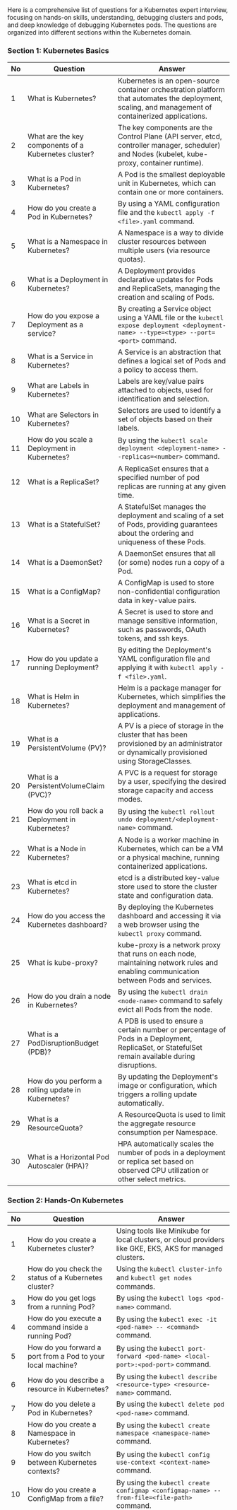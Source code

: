 ```






































```

Here is a comprehensive list of questions for a Kubernetes expert interview, 
focusing on hands-on skills, understanding, debugging clusters and pods, 
and deep knowledge of debugging Kubernetes pods. The questions are organized into different sections within the Kubernetes domain.

### Section 1: Kubernetes Basics

| No | Question | Answer |
|----|----------|--------|
| 1  | What is Kubernetes? | Kubernetes is an open-source container orchestration platform that automates the deployment, scaling, and management of containerized applications. |
| 2  | What are the key components of a Kubernetes cluster? | The key components are the Control Plane (API server, etcd, controller manager, scheduler) and Nodes (kubelet, kube-proxy, container runtime). |
| 3  | What is a Pod in Kubernetes? | A Pod is the smallest deployable unit in Kubernetes, which can contain one or more containers. |
| 4  | How do you create a Pod in Kubernetes? | By using a YAML configuration file and the `kubectl apply -f <file>.yaml` command. |
| 5  | What is a Namespace in Kubernetes? | A Namespace is a way to divide cluster resources between multiple users (via resource quotas). |
| 6  | What is a Deployment in Kubernetes? | A Deployment provides declarative updates for Pods and ReplicaSets, managing the creation and scaling of Pods. |
| 7  | How do you expose a Deployment as a service? | By creating a Service object using a YAML file or the `kubectl expose deployment <deployment-name> --type=<type> --port=<port>` command. |
| 8  | What is a Service in Kubernetes? | A Service is an abstraction that defines a logical set of Pods and a policy to access them. |
| 9  | What are Labels in Kubernetes? | Labels are key/value pairs attached to objects, used for identification and selection. |
| 10 | What are Selectors in Kubernetes? | Selectors are used to identify a set of objects based on their labels. |
| 11 | How do you scale a Deployment in Kubernetes? | By using the `kubectl scale deployment <deployment-name> --replicas=<number>` command. |
| 12 | What is a ReplicaSet? | A ReplicaSet ensures that a specified number of pod replicas are running at any given time. |
| 13 | What is a StatefulSet? | A StatefulSet manages the deployment and scaling of a set of Pods, providing guarantees about the ordering and uniqueness of these Pods. |
| 14 | What is a DaemonSet? | A DaemonSet ensures that all (or some) nodes run a copy of a Pod. |
| 15 | What is a ConfigMap? | A ConfigMap is used to store non-confidential configuration data in key-value pairs. |
| 16 | What is a Secret in Kubernetes? | A Secret is used to store and manage sensitive information, such as passwords, OAuth tokens, and ssh keys. |
| 17 | How do you update a running Deployment? | By editing the Deployment's YAML configuration file and applying it with `kubectl apply -f <file>.yaml`. |
| 18 | What is Helm in Kubernetes? | Helm is a package manager for Kubernetes, which simplifies the deployment and management of applications. |
| 19 | What is a PersistentVolume (PV)? | A PV is a piece of storage in the cluster that has been provisioned by an administrator or dynamically provisioned using StorageClasses. |
| 20 | What is a PersistentVolumeClaim (PVC)? | A PVC is a request for storage by a user, specifying the desired storage capacity and access modes. |
| 21 | How do you roll back a Deployment in Kubernetes? | By using the `kubectl rollout undo deployment/<deployment-name>` command. |
| 22 | What is a Node in Kubernetes? | A Node is a worker machine in Kubernetes, which can be a VM or a physical machine, running containerized applications. |
| 23 | What is etcd in Kubernetes? | etcd is a distributed key-value store used to store the cluster state and configuration data. |
| 24 | How do you access the Kubernetes dashboard? | By deploying the Kubernetes dashboard and accessing it via a web browser using the `kubectl proxy` command. |
| 25 | What is kube-proxy? | kube-proxy is a network proxy that runs on each node, maintaining network rules and enabling communication between Pods and services. |
| 26 | How do you drain a node in Kubernetes? | By using the `kubectl drain <node-name>` command to safely evict all Pods from the node. |
| 27 | What is a PodDisruptionBudget (PDB)? | A PDB is used to ensure a certain number or percentage of Pods in a Deployment, ReplicaSet, or StatefulSet remain available during disruptions. |
| 28 | How do you perform a rolling update in Kubernetes? | By updating the Deployment's image or configuration, which triggers a rolling update automatically. |
| 29 | What is a ResourceQuota? | A ResourceQuota is used to limit the aggregate resource consumption per Namespace. |
| 30 | What is a Horizontal Pod Autoscaler (HPA)? | HPA automatically scales the number of pods in a deployment or replica set based on observed CPU utilization or other select metrics. |

### Section 2: Hands-On Kubernetes

| No | Question | Answer |
|----|----------|--------|
| 1  | How do you create a Kubernetes cluster? | Using tools like Minikube for local clusters, or cloud providers like GKE, EKS, AKS for managed clusters. |
| 2  | How do you check the status of a Kubernetes cluster? | Using the `kubectl cluster-info` and `kubectl get nodes` commands. |
| 3  | How do you get logs from a running Pod? | By using the `kubectl logs <pod-name>` command. |
| 4  | How do you execute a command inside a running Pod? | By using the `kubectl exec -it <pod-name> -- <command>` command. |
| 5  | How do you forward a port from a Pod to your local machine? | By using the `kubectl port-forward <pod-name> <local-port>:<pod-port>` command. |
| 6  | How do you describe a resource in Kubernetes? | By using the `kubectl describe <resource-type> <resource-name>` command. |
| 7  | How do you delete a Pod in Kubernetes? | By using the `kubectl delete pod <pod-name>` command. |
| 8  | How do you create a Namespace in Kubernetes? | By using the `kubectl create namespace <namespace-name>` command. |
| 9  | How do you switch between Kubernetes contexts? | By using the `kubectl config use-context <context-name>` command. |
| 10 | How do you create a ConfigMap from a file? | By using the `kubectl create configmap <configmap-name> --from-file=<file-path>` command. |
| 11 | How do you update an existing ConfigMap? | By using the `kubectl create configmap <configmap-name> --from-file=<file-path> -o yaml --dry-run | kubectl apply -f -` command. |
| 12 | How do you create a Secret from literal values? | By using the `kubectl create secret generic <secret-name> --from-literal=<key>=<value>` command. |
| 13 | How do you update a Secret in Kubernetes? | By using the `kubectl create secret generic <secret-name> --from-literal=<key>=<value> -o yaml --dry-run | kubectl apply -f -` command. |
| 14 | How do you mount a ConfigMap as a volume in a Pod? | By defining a volume in the Pod spec and specifying the ConfigMap as the source. |
| 15 | How do you mount a Secret as an environment variable in a Pod? | By specifying the Secret in the `envFrom` field in the Pod spec. |
| 16 | How do you view all resources in a Namespace? | By using the `kubectl get all -n <namespace>` command. |
| 17 | How do you scale a StatefulSet? | By using the `kubectl scale statefulset <statefulset-name> --replicas=<number>` command. |
| 18 | How do you get detailed information about a Pod's events? | By using the `kubectl describe pod <pod-name>` command and checking the Events section. |
| 19 | How do you patch a resource in Kubernetes? | By using the `kubectl patch <resource-type> <resource-name> --patch '<json-patch>'` command. |
| 20 | How do you create a Service of type LoadBalancer? | By defining a Service in a YAML file with `type: LoadBalancer` and applying it with `kubectl apply -f <file>.yaml`. |
| 21 | How do you enable and access the Kubernetes dashboard? | By deploying the dashboard and accessing it via `kubectl proxy` and navigating to the dashboard URL. |
| 22 | How do you label a node in Kubernetes? | By using the `kubectl label node <node-name> <label-key>=<label-value>` command. |
| 23 | How do you taint a node in Kubernetes? | By using the `kubectl taint nodes <node-name> <key>=<value>:<effect>` command. |
| 24 | How do you schedule a Pod to a specific node? | By using node selectors, node affinity, or nodeName in the Pod spec.

 |
| 25 | How do you delete all resources in a Namespace? | By using the `kubectl delete namespace <namespace-name>` command. |
| 26 | How do you roll out a canary deployment in Kubernetes? | By updating the Deployment with a new version and gradually increasing the replica count of the new version while decreasing the old version. |
| 27 | How do you debug a failing Pod? | By checking the Pod's logs, events, and using the `kubectl describe pod <pod-name>` and `kubectl exec -it <pod-name> -- /bin/sh` commands. |
| 28 | How do you use kubeadm to set up a Kubernetes cluster? | By running `kubeadm init` on the master node and `kubeadm join` on the worker nodes. |
| 29 | How do you perform a rolling update for a StatefulSet? | By updating the image or configuration in the StatefulSet spec and applying it. StatefulSets handle updates differently than Deployments. |
| 30 | How do you expose a service to the outside world using Ingress? | By creating an Ingress resource and configuring it to route traffic to the appropriate services. |

### Section 3: Debugging Kubernetes Clusters and Pods

| No | Question | Answer |
|----|----------|--------|
| 1  | How do you check the status of all Pods in a cluster? | By using the `kubectl get pods --all-namespaces` command. |
| 2  | How do you get detailed information about a specific node? | By using the `kubectl describe node <node-name>` command. |
| 3  | How do you identify and troubleshoot a node that is NotReady? | Check the node's events with `kubectl describe node <node-name>`, review logs, and ensure the node has necessary resources. |
| 4  | How do you debug a Pod stuck in a Pending state? | Check the Pod events using `kubectl describe pod <pod-name>` and ensure there are sufficient resources and matching node selectors/taints. |
| 5  | How do you handle image pull errors in Pods? | Check the Pod events for details, ensure the image is available and accessible, and check Docker registry credentials. |
| 6  | How do you debug a CrashLoopBackOff error? | Check the Pod logs using `kubectl logs <pod-name>`, and inspect the application logs and configuration. |
| 7  | How do you find the cause of a Pod being OOMKilled? | Check the Pod events and resource limits. Increase memory limits if necessary. |
| 8  | How do you debug network issues in a Kubernetes cluster? | Use tools like `kubectl exec` to run network diagnostics, check CNI plugin logs, and inspect network policies. |
| 9  | How do you investigate DNS issues in Kubernetes? | Use `kubectl exec` to check DNS resolution inside Pods, and review CoreDNS logs. |
| 10 | How do you handle node disk pressure in Kubernetes? | Check node disk usage, clean up unnecessary files, and ensure adequate disk space is available. |
| 11 | How do you view the resource usage of Pods? | By using the `kubectl top pods` command. |
| 12 | How do you view the resource usage of nodes? | By using the `kubectl top nodes` command. |
| 13 | How do you debug a Pod that is not responding to requests? | Check the Pod logs, events, and use `kubectl exec` to access the Pod and inspect the application. |
| 14 | How do you manage and rotate logs in Kubernetes? | Use log management solutions like Fluentd, Elasticsearch, and Kibana (EFK stack). |
| 15 | How do you restart a Pod in Kubernetes? | By deleting the Pod using `kubectl delete pod <pod-name>`. The Deployment/ReplicaSet controller will recreate it. |
| 16 | How do you inspect the configuration of a running Pod? | By using the `kubectl get pod <pod-name> -o yaml` command. |
| 17 | How do you debug persistent volume issues? | Check the PVC and PV status, ensure storage class and provisioner are working, and review storage backend logs. |
| 18 | How do you investigate high CPU usage in a Pod? | Use `kubectl top pods` to check CPU usage and `kubectl logs` to review application logs for issues. |
| 19 | How do you ensure high availability of the Kubernetes API server? | Deploy multiple API server instances and use a load balancer to distribute traffic. |
| 20 | How do you recover from an etcd failure? | Restore etcd from a backup and ensure the etcd cluster is healthy. |
| 21 | How do you diagnose issues with the kubelet? | Check kubelet logs on the node, ensure kubelet is running, and review node status. |
| 22 | How do you handle a failing deployment? | Review deployment events, check Pod status and logs, and update the deployment spec if necessary. |
| 23 | How do you deal with IP address exhaustion in a cluster? | Increase the IP address range for the Pod network or use secondary IP ranges. |
| 24 | How do you debug a Pod failing due to liveness/readiness probe errors? | Check the probe configuration and endpoint, and ensure the application is healthy and accessible. |
| 25 | How do you investigate network policy issues? | Review network policy rules, ensure they are correctly applied, and use network diagnostic tools to test connectivity. |
| 26 | How do you debug a failed job in Kubernetes? | Check the job and Pod logs, and inspect the job events and status. |
| 27 | How do you handle an eviction of Pods due to resource pressure? | Increase resource limits, optimize resource usage, and review resource quotas. |
| 28 | How do you monitor and alert on Kubernetes cluster health? | Use monitoring tools like Prometheus and Grafana, and set up alerts for key metrics. |
| 29 | How do you handle Kubernetes API server performance issues? | Scale the API server, optimize API server configuration, and review etcd performance. |
| 30 | How do you debug service discovery issues in Kubernetes? | Check service and endpoint objects, review CoreDNS logs, and ensure networking is correctly configured. |

### Section 4: Deep Knowledge of Debugging Kubernetes Pods

| No | Question | Answer |
|----|----------|--------|
| 1  | How do you debug a Pod in CrashLoopBackOff state? | Check the Pod logs using `kubectl logs <pod-name>`, and inspect the application for errors or misconfigurations. |
| 2  | How do you debug a Pod stuck in Terminating state? | Check the Pod events, ensure there are no finalizers blocking deletion, and use `kubectl delete pod <pod-name> --force --grace-period=0` if necessary. |
| 3  | How do you debug a Pod with a failing Init Container? | Check the logs of the Init Container using `kubectl logs <pod-name> -c <init-container-name>`. |
| 4  | How do you debug a Pod with liveness probe failures? | Check the liveness probe configuration, ensure the endpoint is accessible, and review the application health. |
| 5  | How do you debug a Pod with readiness probe failures? | Check the readiness probe configuration, ensure the endpoint is accessible, and review the application readiness. |
| 6  | How do you debug a Pod with network connectivity issues? | Use `kubectl exec` to run network diagnostics, check network policies, and review CNI plugin logs. |
| 7  | How do you debug a Pod with image pull errors? | Check the Pod events for details, ensure the image is available, and verify Docker registry credentials. |
| 8  | How do you debug a Pod with insufficient CPU or memory? | Check the Pod resource requests and limits, and ensure there are sufficient resources on the node. |
| 9  | How do you debug a Pod with filesystem issues? | Check the Pod logs, inspect volume mounts, and ensure the underlying storage is available and accessible. |
| 10 | How do you debug a Pod with OOMKilled status? | Check the Pod events, review memory usage, and increase memory limits if necessary. |
| 11 | How do you debug a Pod with a pending state due to node selector/taint issues? | Check the Pod spec for node selectors/taints and ensure there are matching nodes available. |
| 12 | How do you debug a Pod with failing container dependencies? | Check the container dependencies and ensure all required containers are running and healthy. |
| 13 | How do you debug a Pod with slow startup times? | Check the Pod logs, review the application startup process, and ensure there are no resource constraints. |
| 14 | How do you debug a Pod with resource contention issues? | Use `kubectl top pods` to check resource usage and adjust resource requests/limits as needed. |
| 15 | How do you debug a Pod with high latency issues? | Check the Pod logs, inspect network policies, and use network diagnostic tools to identify bottlenecks. |
| 16 | How do you debug a Pod with environment variable issues? | Check the Pod spec for environment variable definitions and ensure they are correctly set. |
| 17 | How do you debug a Pod with missing ConfigMap/Secret mounts? | Check the Pod spec for volume mounts and ensure the ConfigMap/Secret is available and correctly referenced. |
| 18 | How do you debug a Pod with PVC binding issues? | Check the PVC and

 PV status, ensure the storage class and provisioner are working, and review storage backend logs. |
| 19 | How do you debug a Pod with node affinity issues? | Check the Pod spec for node affinity rules and ensure there are matching nodes available. |
| 20 | How do you debug a Pod with inter-Pod communication issues? | Use network diagnostic tools to test connectivity between Pods, check network policies, and review CNI plugin logs. |
| 21 | How do you debug a Pod with service discovery issues? | Check service and endpoint objects, review CoreDNS logs, and ensure the network is correctly configured. |
| 22 | How do you debug a Pod with failing health checks? | Check the health check configuration, ensure the application endpoints are accessible, and review application logs. |
| 23 | How do you debug a Pod with resource quota exceeded? | Check the resource quota for the Namespace and adjust resource requests/limits or quotas as needed. |
| 24 | How do you debug a Pod with init container timeout? | Check the init container logs, ensure the init process completes within the specified timeout, and adjust the timeout if necessary. |
| 25 | How do you debug a Pod with sidecar container issues? | Check the logs of the sidecar container, ensure it is correctly configured, and review the application and sidecar interaction. |
| 26 | How do you debug a Pod with failing DNS resolution? | Use `kubectl exec` to check DNS resolution inside the Pod and review CoreDNS logs. |
| 27 | How do you debug a Pod with failing volume mounts? | Check the Pod spec for volume mounts, ensure the volumes are available, and review storage backend logs. |
| 28 | How do you debug a Pod with resource limit throttling? | Use `kubectl top pods` to check resource usage, review resource limits, and adjust them as needed. |
| 29 | How do you debug a Pod with failing service account issues? | Check the Pod spec for the service account, ensure it exists, and review RBAC permissions. |
| 30 | How do you debug a Pod with missing dependencies? | Check the Pod spec for container dependencies, ensure all required containers are running, and review the application logs. |

### Section 5: Common Kubernetes Interview Questions

| No | Question | Answer |
|----|----------|--------|
| 1  | What is the difference between a Deployment and a StatefulSet? | A Deployment manages stateless applications, while a StatefulSet is used for stateful applications requiring stable identities and ordered deployment. |
| 2  | What is the role of kube-apiserver in a Kubernetes cluster? | kube-apiserver is the central management entity that validates and configures the data for the API objects, handling RESTful requests and updating the etcd store. |
| 3  | How does the Kubernetes scheduler work? | The scheduler watches for newly created Pods that have no assigned node and selects an appropriate node for them based on resource requirements and policies. |
| 4  | What are the differences between ReplicaSet and ReplicationController? | ReplicaSet is the next-generation ReplicationController with support for set-based label selectors, providing more flexible matching criteria. |
| 5  | What is the role of kube-controller-manager? | kube-controller-manager runs various controllers that regulate the state of the cluster, including Node, Replication, Endpoints, and ServiceAccount controllers. |
| 6  | How does the Horizontal Pod Autoscaler (HPA) work? | HPA automatically adjusts the number of Pods in a deployment or replica set based on observed CPU utilization or custom metrics. |
| 7  | What are taints and tolerations in Kubernetes? | Taints are applied to nodes to repel Pods that do not tolerate the taints, and tolerations are applied to Pods to allow them to schedule onto nodes with matching taints. |
| 8  | How do you create a Pod that runs only on specific nodes? | By using node selectors, node affinity, or specifying the nodeName in the Pod spec. |
| 9  | What is the purpose of etcd in Kubernetes? | etcd is a distributed key-value store used as Kubernetes' backing store for all cluster data and configuration. |
| 10 | How do you manage secrets in Kubernetes? | By using Secret objects, which can store and manage sensitive information such as passwords, tokens, and keys. |
| 11 | What is a Service in Kubernetes, and how does it work? | A Service defines a logical set of Pods and a policy to access them, providing stable IPs and load balancing. |
| 12 | What is the difference between a ClusterIP, NodePort, and LoadBalancer service? | ClusterIP is the default service type, exposing the service on a cluster-internal IP. NodePort exposes the service on each Node's IP at a static port. LoadBalancer exposes the service using a cloud provider's load balancer. |
| 13 | How do you perform a rolling update of a Deployment? | By updating the Deployment's image or configuration, which triggers a rolling update to replace old Pods with new ones gradually. |
| 14 | How do you ensure high availability of the etcd cluster? | By running etcd in a clustered configuration with multiple members and ensuring they are distributed across failure domains. |
| 15 | How does Kubernetes handle container health checks? | By using liveness and readiness probes defined in the Pod spec to monitor and manage the health of containers. |
| 16 | What is the role of kubelet in a Kubernetes node? | kubelet is the primary node agent that watches for PodSpecs via the API server and ensures that containers are running and healthy. |
| 17 | What are the differences between a Job and a CronJob in Kubernetes? | A Job creates one or more Pods to perform a task and then terminates. A CronJob creates Jobs on a scheduled basis. |
| 18 | How do you configure a Kubernetes cluster for multi-tenancy? | By using Namespaces, ResourceQuotas, and Network Policies to isolate and manage resources for different tenants. |
| 19 | How do you secure a Kubernetes cluster? | By using RBAC for access control, network policies for traffic control, encrypting secrets, and securing the etcd datastore. |
| 20 | What is the purpose of the kube-proxy component? | kube-proxy maintains network rules on nodes, allowing network communication to Pods from inside or outside the cluster. |
| 21 | How do you monitor a Kubernetes cluster? | By using tools like Prometheus for metrics collection, Grafana for visualization, and setting up alerts for critical metrics. |
| 22 | How do you handle persistent storage in Kubernetes? | By using PersistentVolume (PV) and PersistentVolumeClaim (PVC) objects to manage storage resources and requests. |
| 23 | What is a PodDisruptionBudget (PDB)? | PDB defines the minimum number or percentage of Pods that must remain available during voluntary disruptions. |

### Section 5: Common Kubernetes Interview Questions (Continued)

| No | Question | Answer |
|----|----------|--------|
| 24 | How do you debug Kubernetes networking issues? | By using network diagnostic tools like `kubectl exec` to run `ping`, `curl`, and other commands within Pods, inspecting network policies, reviewing CNI plugin logs, and checking service and endpoint configurations. |
| 25 | What is the role of Custom Resource Definitions (CRDs) in Kubernetes? | CRDs allow you to extend Kubernetes with custom resources that behave like native Kubernetes objects, enabling you to manage custom application-specific components. |
| 26 | How do you implement Blue-Green deployments in Kubernetes? | By creating two environments (blue and green), switching traffic between them using Services or Ingress, and deploying updates to the idle environment before switching traffic. |
| 27 | How do you manage cluster upgrades in Kubernetes? | By following a phased approach: upgrading master nodes first, followed by worker nodes, and ensuring compatibility of components like etcd, CNI plugins, and workloads. |
| 28 | What are Kubernetes Operators, and how do they work? | Operators are custom controllers that extend Kubernetes' capabilities to manage complex stateful applications, automating tasks like deployment, scaling, and backup using CRDs and custom controllers. |
| 29 | How do you implement GitOps in Kubernetes? | By using tools like Argo CD or Flux to continuously deploy and manage Kubernetes manifests from a Git repository, ensuring that the cluster state matches the Git repository state. |
| 30 | What are the differences between Helm and Kustomize? | Helm is a package manager for Kubernetes that uses charts to deploy applications, while Kustomize is a configuration management tool that allows you to customize Kubernetes YAML files without using templating. |

Few other sections that can be important when assessing a Kubernetes expert, 
especially in the context of DevOps and ensuring robust and efficient Kubernetes operations. 
Sections with sample questions and answers:

### Section 6: Kubernetes Security

| No | Question | Answer |
|----|----------|--------|
| 1  | What are the best practices for securing a Kubernetes cluster? | Implement RBAC, use network policies, encrypt secrets, regularly update Kubernetes and its components, and use Pod Security Policies. |
| 2  | How do you secure communication between Kubernetes components? | By enabling and configuring TLS for API server, etcd, kubelets, and other components, and ensuring certificates are properly managed. |
| 3  | What is RBAC, and how do you configure it in Kubernetes? | Role-Based Access Control (RBAC) restricts access based on user roles, configured using Roles, ClusterRoles, RoleBindings, and ClusterRoleBindings. |
| 4  | How do you implement network policies in Kubernetes? | By defining NetworkPolicy objects to control traffic between Pods, based on namespaces, labels, and IP blocks. |
| 5  | What is a Pod Security Policy (PSP)? | A PSP is a cluster-level resource that controls security-sensitive aspects of Pod specification, such as privilege escalation, filesystem permissions, and allowed volumes. |
| 6  | How do you manage secrets in Kubernetes? | By using Secret objects, ensuring they are encrypted at rest, and using tools like HashiCorp Vault or Sealed Secrets for additional security. |
| 7  | How do you enable audit logging in Kubernetes? | By configuring the API server with an audit policy file that specifies what events should be logged and where to store the logs. |
| 8  | How do you secure etcd in Kubernetes? | By enabling TLS for communication, restricting access to etcd, and regularly backing up the etcd data. |
| 9  | What is Kubernetes Admission Controller? | Admission Controllers intercept requests to the Kubernetes API server before they are persisted, allowing for policy enforcement, resource quota management, and security checks. |
| 10 | How do you use PSP alternatives in Kubernetes versions 1.21+? | By using Open Policy Agent (OPA) Gatekeeper or Pod Security Admission (PSA) for enforcing security policies. |
| 11 | How do you implement image scanning in Kubernetes? | By integrating tools like Clair, Trivy, or Aqua Security to scan container images for vulnerabilities before deployment. |
| 12 | What are Kubernetes security contexts? | Security contexts define privilege and access control settings for Pods and containers, including user IDs, group IDs, and capabilities. |
| 13 | How do you enforce least privilege in Kubernetes? | By configuring RBAC roles with minimal permissions, using network policies to limit Pod communication, and applying Pod security contexts to restrict container privileges. |
| 14 | What are the common vulnerabilities in Kubernetes environments? | Misconfigured RBAC roles, exposed etcd endpoints, unsecured secrets, lack of network policies, and unscanned container images. |
| 15 | How do you perform security assessments of Kubernetes clusters? | By using tools like kube-bench, kube-hunter, and CIS Kubernetes Benchmarks to audit configurations and identify vulnerabilities. |
| 16 | How do you handle Kubernetes API server authentication? | By using client certificates, bearer tokens, OpenID Connect, or webhook token authentication. |
| 17 | How do you prevent resource abuse in a multi-tenant Kubernetes cluster? | By implementing ResourceQuotas, LimitRanges, and Namespace isolation. |
| 18 | How do you secure container runtime in Kubernetes? | By using secure runtimes like gVisor or Kata Containers, regularly updating the container runtime, and applying security patches. |
| 19 | How do you restrict container capabilities in Kubernetes? | By setting security context capabilities to drop all and explicitly allow only required capabilities. |
| 20 | How do you secure Ingress traffic in Kubernetes? | By using TLS/SSL for Ingress controllers, configuring proper firewall rules, and using Web Application Firewalls (WAF). |
| 21 | What is a Kubernetes Service Account, and how do you secure it? | Service Accounts are used by Pods to interact with the API server, and you secure them by limiting their permissions with RBAC. |
| 22 | How do you implement data encryption at rest in Kubernetes? | By enabling etcd encryption and using encrypted volumes provided by the underlying storage provider. |
| 23 | What are Kubernetes Network Plugins, and how do they impact security? | Network Plugins (CNI) manage Pod networking, and their configurations (like Calico, Flannel) can enforce network policies and secure traffic. |
| 24 | How do you handle Docker socket exposure in Kubernetes? | By avoiding mounting the Docker socket into containers and using tools like kube-hunter to identify exposures. |
| 25 | What is Kubernetes CIS Benchmark, and why is it important? | The CIS Benchmark provides best practices for securing Kubernetes clusters, helping to ensure compliance and reduce vulnerabilities. |
| 26 | How do you implement multi-factor authentication (MFA) in Kubernetes? | By integrating Kubernetes with an identity provider that supports MFA and configuring it for API server authentication. |
| 27 | How do you isolate workloads in a Kubernetes cluster? | By using Namespaces, Network Policies, and RBAC to create isolated environments for different teams or applications. |
| 28 | What is the role of service mesh in Kubernetes security? | A service mesh like Istio or Linkerd provides secure service-to-service communication, observability, and traffic management. |
| 29 | How do you protect Kubernetes cluster from DDoS attacks? | By implementing rate limiting, using cloud provider DDoS protection services, and configuring network policies to limit traffic. |
| 30 | How do you secure kubelet communication? | By enabling TLS for kubelet server and client communication, and restricting access to the kubelet API. |

### Section 7: Kubernetes Storage and Persistent Volumes

| No | Question | Answer |
|----|----------|--------|
| 1  | What is a PersistentVolume (PV) in Kubernetes? | A PV is a piece of storage in the cluster that has been provisioned by an administrator or dynamically provisioned using a StorageClass. |
| 2  | What is a PersistentVolumeClaim (PVC)? | A PVC is a request for storage by a user, which binds to an available PV that meets the specified requirements. |
| 3  | How do you dynamically provision storage in Kubernetes? | By using StorageClasses, which define the provisioner and parameters for dynamic volume creation. |
| 4  | What are the different access modes for PersistentVolumes? | ReadWriteOnce (RWO), ReadOnlyMany (ROX), and ReadWriteMany (RWX). |
| 5  | How do you resize a PersistentVolume in Kubernetes? | By editing the PVC spec to request a larger size and ensuring the underlying storage supports resizing. |
| 6  | What is the difference between a static and dynamic PV? | Static PVs are manually created by an administrator, while dynamic PVs are created automatically based on StorageClass definitions. |
| 7  | How do you use storage classes in Kubernetes? | By defining StorageClass objects and specifying them in PVCs to dynamically provision PVs with desired storage attributes. |
| 8  | What is the purpose of the reclaim policy for PersistentVolumes? | The reclaim policy (Retain, Recycle, Delete) determines what happens to a PV after its bound PVC is deleted. |
| 9  | How do you take a snapshot of a PersistentVolume? | By using the VolumeSnapshot API, which allows you to create, list, and delete snapshots of volumes. |
| 10 | How do you restore a volume from a snapshot in Kubernetes? | By creating a PVC from the VolumeSnapshot object, specifying the snapshot name and desired storage class. |
| 11 | What are the common issues with PersistentVolumes and how do you troubleshoot them? | Issues include PV binding failures, capacity shortages, and access mode mismatches. Troubleshooting involves checking PVC events, storage backend logs, and cluster resource usage. |
| 12 | How do you handle backup and restore for Kubernetes volumes? | By using tools like Velero to manage backups and restores of volumes and other cluster resources. |
| 13 | How do you implement shared storage in Kubernetes? | By using RWX PersistentVolumes or network file systems like NFS. |
| 14 | How do you configure storage for stateful applications in Kubernetes? | By using StatefulSets with dynamically provisioned PersistentVolumes and ensuring proper backup and restore strategies. |
| 15 | What is a CSI driver in Kubernetes? | Container Storage Interface (CSI) drivers enable storage vendors to write plugins that expose new storage systems to Kubernetes. |
| 16 | How do you troubleshoot PVC binding issues? | By checking the PVC events, ensuring the StorageClass is correct, and verifying there are available PVs that meet the PVC requirements. |
| 17 | What is a VolumeSnapshotClass? | A VolumeSnapshotClass defines the driver and parameters for creating snapshots of PersistentVolumes. |
| 18 | How do you handle storage capacity planning in Kubernetes? | By monitoring storage usage, setting resource quotas, and dynamically adjusting PV sizes based on application needs. |
| 19 | How do you ensure high availability for PersistentVolumes? | By using distributed storage solutions, configuring replication, and deploying volumes across multiple failure domains. |
| 20 | How do you manage storage performance in Kubernetes? | By selecting appropriate storage classes, configuring QoS policies, and monitoring storage performance metrics. |
| 21 | What are ephemeral volumes in Kubernetes? | Ephemeral volumes are temporary storage volumes that exist only as long as the Pod is running, such as emptyDir and configMap volumes. |
| 22 | How do you use hostPath volumes in Kubernetes? | By specifying hostPath volumes in Pod specs to mount directories from the host node's filesystem into the Pod. |
| 23 | How do you ensure data consistency in Kubernetes volumes? | By using storage systems that provide strong consistency guarantees, and configuring application-level data consistency mechanisms. |
| 24 | How do you configure volume encryption in Kubernetes? | By using storage backends that support encryption at rest, and configuring encryption parameters in StorageClasses. |
| 25 | How do you migrate data between PersistentVolumes? | By creating a new PVC, copying data from the old volume to the new volume, and updating the application to use the new PVC. |
| 26 | What are the limitations of using hostPath volumes? | They are tied to the node where the Pod is running, limiting portability and scalability, and they pose security risks. |
| 27 | How do you handle storage failures in Kubernetes? | By configuring replication, monitoring storage health, and implementing automated failover mechanisms. |
| 28 | What are block storage volumes, and how do you use them in Kubernetes? | Block storage volumes provide raw block devices to Pods, which can be formatted and mounted by the application. |
| 29 | How do you handle PersistentVolume cleanup? | By setting appropriate reclaim policies and using tools to automate cleanup of unused volumes. |
| 30 | How do you configure multi-tenant storage in Kubernetes? | By using Namespaces with dedicated StorageClasses, implementing resource quotas, and isolating storage backends. |

These sections provide a comprehensive set of questions to assess the expertise of a Kubernetes professional, 
focusing on security, storage, and advanced operational aspects.
